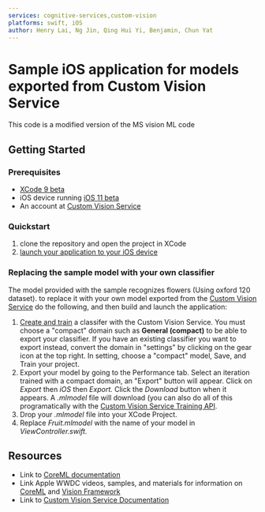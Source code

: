 ```yaml
---
services: cognitive-services,custom-vision
platforms: swift, iOS
author: Henry Lai, Ng Jin, Qing Hui Yi, Benjamin, Chun Yat
---
```


# Sample iOS application for models exported from Custom Vision Service
This code is a modified version of the MS vision ML code

## Getting Started

### Prerequisites
- [XCode 9 beta](https://developer.apple.com/support/beta-software/)
- iOS device running [iOS 11 beta](https://support.apple.com/en-us/HT203282#archive)
- An account at [Custom Vision Service](https://www.customvision.ai) 
### Quickstart
1. clone the repository and open the project in XCode
2. [launch your application to your iOS device](https://developer.apple.com/library/content/documentation/IDEs/Conceptual/AppDistributionGuide/LaunchingYourApponDevices/LaunchingYourApponDevices.html#//apple_ref/doc/uid/TP40012582-CH27)
### Replacing the sample model with your own classifier 
The model provided with the sample recognizes flowers (Using oxford 120 dataset). to replace it with your own model exported from the [Custom Vision Service](https://www.customvision.ai) do the following, and then build and launch the application:
  1. [Create and train](https://docs.microsoft.com/en-us/azure/cognitive-services/custom-vision-service/getting-started-build-a-classifier) a classifer with the Custom Vision Service. You must choose a "compact" domain such as **General (compact)** to be able to export your classifier. If you have an existing classifier you want to export instead, convert the domain in "settings" by clicking on the gear icon at the top right. In setting, choose a "compact" model, Save, and Train your project.  
  2. Export your model by going to the Performance tab. Select an iteration trained with a compact domain, an "Export" button will appear. Click on *Export* then *iOS* then *Export.* Click the *Download* button when it appears. A *.mlmodel* file will download (you can also do all of this programatically with the [Custom Vision Service Training API](https://southcentralus.dev.cognitive.microsoft.com/docs/services/d9a10a4a5f8549599f1ecafc435119fa/operations/58d5835bc8cb231380095be3).
  3. Drop your *.mlmodel* file into your XCode Project. 
  4. Replace *Fruit.mlmodel* with the name of your model in *ViewController.swift.*

## Resources
- Link to [CoreML documentation](https://developer.apple.com/documentation/coreml)
- Link Apple WWDC videos, samples, and materials for information on [CoreML](https://developer.apple.com/videos/play/wwdc2017/710) and [Vision Framework](https://developer.apple.com/videos/play/wwdc2017/506/)
- Link to [Custom Vision Service Documentation](https://docs.microsoft.com/en-us/azure/cognitive-services/custom-vision-service/home)

